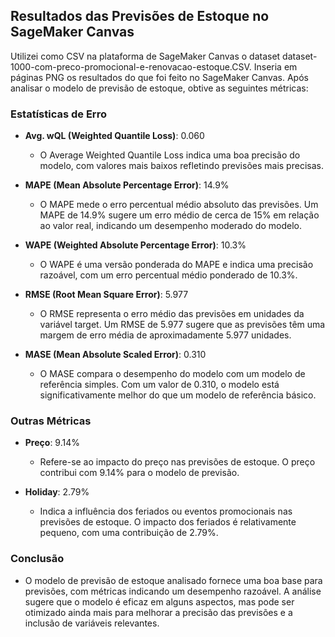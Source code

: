 ## Resultados das Previsões de Estoque no SageMaker Canvas

Utilizei como CSV na plataforma de SageMaker Canvas o dataset dataset-1000-com-preco-promocional-e-renovacao-estoque.CSV. Inseria em páginas PNG os resultados do que foi feito no SageMaker Canvas.
Após analisar o modelo de previsão de estoque, obtive as seguintes métricas:

### Estatísticas de Erro

- **Avg. wQL (Weighted Quantile Loss)**: 0.060
  - O Average Weighted Quantile Loss indica uma boa precisão do modelo, com valores mais baixos refletindo previsões mais precisas.

- **MAPE (Mean Absolute Percentage Error)**: 14.9%
  - O MAPE mede o erro percentual médio absoluto das previsões. Um MAPE de 14.9% sugere um erro médio de cerca de 15% em relação ao valor real, indicando um desempenho moderado do modelo.

- **WAPE (Weighted Absolute Percentage Error)**: 10.3%
  - O WAPE é uma versão ponderada do MAPE e indica uma precisão razoável, com um erro percentual médio ponderado de 10.3%.

- **RMSE (Root Mean Square Error)**: 5.977
  - O RMSE representa o erro médio das previsões em unidades da variável target. Um RMSE de 5.977 sugere que as previsões têm uma margem de erro média de aproximadamente 5.977 unidades.

- **MASE (Mean Absolute Scaled Error)**: 0.310
  - O MASE compara o desempenho do modelo com um modelo de referência simples. Com um valor de 0.310, o modelo está significativamente melhor do que um modelo de referência básico.

### Outras Métricas

- **Preço**: 9.14%
  - Refere-se ao impacto do preço nas previsões de estoque. O preço contribui com 9.14% para o modelo de previsão.

- **Holiday**: 2.79%
  - Indica a influência dos feriados ou eventos promocionais nas previsões de estoque. O impacto dos feriados é relativamente pequeno, com uma contribuição de 2.79%.
### **Conclusão**
   - O modelo de previsão de estoque analisado fornece uma boa base para previsões, com métricas indicando um desempenho razoável. A análise sugere que o modelo é eficaz em alguns aspectos, mas pode ser otimizado ainda mais para melhorar a precisão das previsões e a inclusão de variáveis relevantes.

